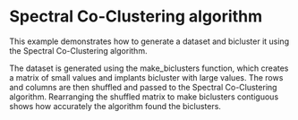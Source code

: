 # Spectral Co-Clustering algorithm

This example demonstrates how to generate a dataset and bicluster it using the Spectral Co-Clustering algorithm.

The dataset is generated using the make_biclusters function, which creates a matrix of small values and implants bicluster with large values. 
The rows and columns are then shuffled and passed to the Spectral Co-Clustering algorithm. 
Rearranging the shuffled matrix to make biclusters contiguous shows how accurately the algorithm found the biclusters.


